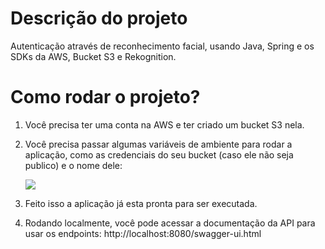 # Descrição do projeto
Autenticação através de reconhecimento facial, usando Java, Spring e os SDKs da AWS, Bucket S3 e Rekognition.

# Como rodar o projeto?
1. Você precisa ter uma conta na AWS e ter criado um bucket S3 nela.

2. Você precisa passar algumas variáveis de ambiente para rodar a aplicação, como as credenciais do seu bucket (caso ele não seja publico) e o nome dele:
   
   <img src="https://github.com/vsouzx/FacialRecognitionApi/assets/88911545/ed70e057-fbdf-4ea1-aeec-3e613ae772cf"></img>

3. Feito isso a aplicação já esta pronta para ser executada.
   
5. Rodando localmente, você pode acessar a documentação da API para usar os endpoints: http://localhost:8080/swagger-ui.html
